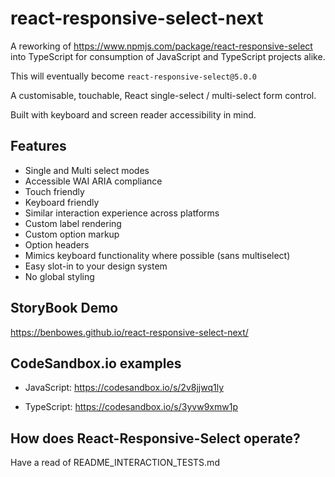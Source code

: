 # react-responsive-select-next

A reworking of https://www.npmjs.com/package/react-responsive-select into TypeScript for consumption of JavaScript and TypeScript projects alike.

This will eventually become `react-responsive-select@5.0.0`

A customisable, touchable, React single-select / multi-select form control.

Built with keyboard and screen reader accessibility in mind.

## Features

- Single and Multi select modes
- Accessible WAI ARIA compliance
- Touch friendly
- Keyboard friendly
- Similar interaction experience across platforms
- Custom label rendering
- Custom option markup
- Option headers
- Mimics keyboard functionality where possible (sans multiselect)
- Easy slot-in to your design system
- No global styling

## StoryBook Demo

https://benbowes.github.io/react-responsive-select-next/

## CodeSandbox.io examples

- JavaScript: https://codesandbox.io/s/2v8jjwq1ly

- TypeScript: https://codesandbox.io/s/3yvw9xmw1p

## How does React-Responsive-Select operate?

Have a read of README_INTERACTION_TESTS.md
